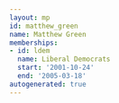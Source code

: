 ```yaml
---
layout: mp
id: matthew_green
name: Matthew Green
memberships:
- id: ldem
  name: Liberal Democrats
  start: '2001-10-24'
  end: '2005-03-18'
autogenerated: true
---
```

